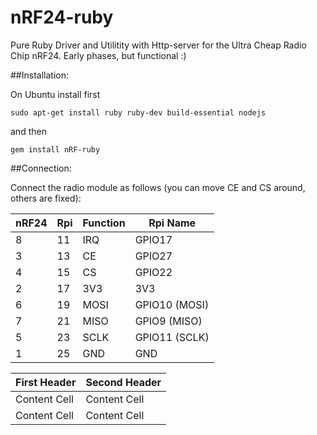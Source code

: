 nRF24-ruby
==========

Pure Ruby Driver and Utilitity with Http-server for the Ultra Cheap Radio Chip nRF24.
Early phases, but functional :)

##Installation:

On Ubuntu install first

``sudo apt-get install ruby ruby-dev build-essential nodejs``

and then

``gem install nRF-ruby``

##Connection:

Connect the radio module as follows (you can move CE and CS around, others are fixed):

nRF24|Rpi|Function|Rpi Name
-----|---|-|-
8|11|IRQ|GPIO17
3|13| CE|GPIO27
4|15| CS|GPIO22
2|17| 3V3|3V3
6|19| MOSI|GPIO10 (MOSI)
7|21| MISO|GPIO9 (MISO)
5|23| SCLK|GPIO11 (SCLK)
1|25| GND|GND



First Header  | Second Header
------------- | -------------
Content Cell  | Content Cell
Content Cell  | Content Cell

